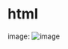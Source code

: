 # html

image:
![image](https://user-images.githubusercontent.com/114803366/193756603-7280e38a-6f2a-4a5d-bf27-af55f348a89b.png)
